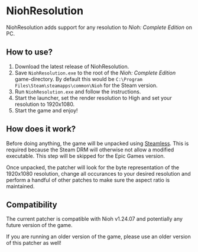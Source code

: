 # NiohResolution

NiohResolution adds support for any resolution to *Nioh: Complete Edition* on PC.

## How to use?

1) Download the latest release of NiohResolution.
2) Save `NiohResolution.exe` to the root of the *Nioh: Complete Edition* game-directory. By default this would be `C:\Program Files\Steam\steamapps\common\Nioh` for the Steam version.
3) Run `NiohResolution.exe` and follow the instructions.
4) Start the launcher, set the render resolution to High and set your resolution to 1920x1080.
5) Start the game and enjoy!

## How does it work?

Before doing anything, the game will be unpacked using [Steamless](https://github.com/atom0s/Steamless). This is required because the Steam DRM will otherwise not allow a modified executable. This step will be skipped for the Epic Games version.

Once unpacked, the patcher will look for the byte representation of the 1920x1080 resolution, change all occurances to your desired resolution and perform a handful of other patches to make sure the aspect ratio is maintained.

## Compatibility

The current patcher is compatible with Nioh v1.24.07 and potentially any future version of the game. 

If you are running an older version of the game, please use an older version of this patcher as well!